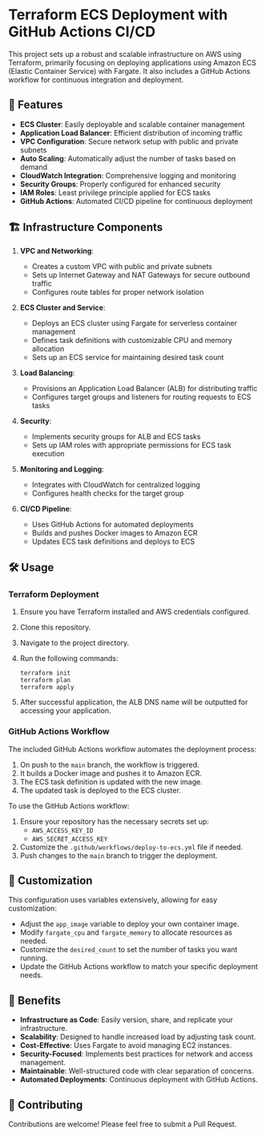 # Terraform ECS Deployment with GitHub Actions CI/CD

This project sets up a robust and scalable infrastructure on AWS using Terraform, primarily focusing on deploying applications using Amazon ECS (Elastic Container Service) with Fargate. It also includes a GitHub Actions workflow for continuous integration and deployment.

## 🚀 Features

- **ECS Cluster**: Easily deployable and scalable container management
- **Application Load Balancer**: Efficient distribution of incoming traffic
- **VPC Configuration**: Secure network setup with public and private subnets
- **Auto Scaling**: Automatically adjust the number of tasks based on demand
- **CloudWatch Integration**: Comprehensive logging and monitoring
- **Security Groups**: Properly configured for enhanced security
- **IAM Roles**: Least privilege principle applied for ECS tasks
- **GitHub Actions**: Automated CI/CD pipeline for continuous deployment

## 🏗️ Infrastructure Components

1. **VPC and Networking**:
   - Creates a custom VPC with public and private subnets
   - Sets up Internet Gateway and NAT Gateways for secure outbound traffic
   - Configures route tables for proper network isolation

2. **ECS Cluster and Service**:
   - Deploys an ECS cluster using Fargate for serverless container management
   - Defines task definitions with customizable CPU and memory allocation
   - Sets up an ECS service for maintaining desired task count

3. **Load Balancing**:
   - Provisions an Application Load Balancer (ALB) for distributing traffic
   - Configures target groups and listeners for routing requests to ECS tasks

4. **Security**:
   - Implements security groups for ALB and ECS tasks
   - Sets up IAM roles with appropriate permissions for ECS task execution

5. **Monitoring and Logging**:
   - Integrates with CloudWatch for centralized logging
   - Configures health checks for the target group

6. **CI/CD Pipeline**:
   - Uses GitHub Actions for automated deployments
   - Builds and pushes Docker images to Amazon ECR
   - Updates ECS task definitions and deploys to ECS

## 🛠️ Usage

### Terraform Deployment

1. Ensure you have Terraform installed and AWS credentials configured.
2. Clone this repository.
3. Navigate to the project directory.
4. Run the following commands:

   ```
   terraform init
   terraform plan
   terraform apply
   ```

5. After successful application, the ALB DNS name will be outputted for accessing your application.

### GitHub Actions Workflow

The included GitHub Actions workflow automates the deployment process:

1. On push to the `main` branch, the workflow is triggered.
2. It builds a Docker image and pushes it to Amazon ECR.
3. The ECS task definition is updated with the new image.
4. The updated task is deployed to the ECS cluster.

To use the GitHub Actions workflow:

1. Ensure your repository has the necessary secrets set up:
   - `AWS_ACCESS_KEY_ID`
   - `AWS_SECRET_ACCESS_KEY`
2. Customize the `.github/workflows/deploy-to-ecs.yml` file if needed.
3. Push changes to the `main` branch to trigger the deployment.

## 🔧 Customization

This configuration uses variables extensively, allowing for easy customization:

- Adjust the `app_image` variable to deploy your own container image.
- Modify `fargate_cpu` and `fargate_memory` to allocate resources as needed.
- Customize the `desired_count` to set the number of tasks you want running.
- Update the GitHub Actions workflow to match your specific deployment needs.

## 🌟 Benefits

- **Infrastructure as Code**: Easily version, share, and replicate your infrastructure.
- **Scalability**: Designed to handle increased load by adjusting task count.
- **Cost-Effective**: Uses Fargate to avoid managing EC2 instances.
- **Security-Focused**: Implements best practices for network and access management.
- **Maintainable**: Well-structured code with clear separation of concerns.
- **Automated Deployments**: Continuous deployment with GitHub Actions.

## 🤝 Contributing

Contributions are welcome! Please feel free to submit a Pull Request.
